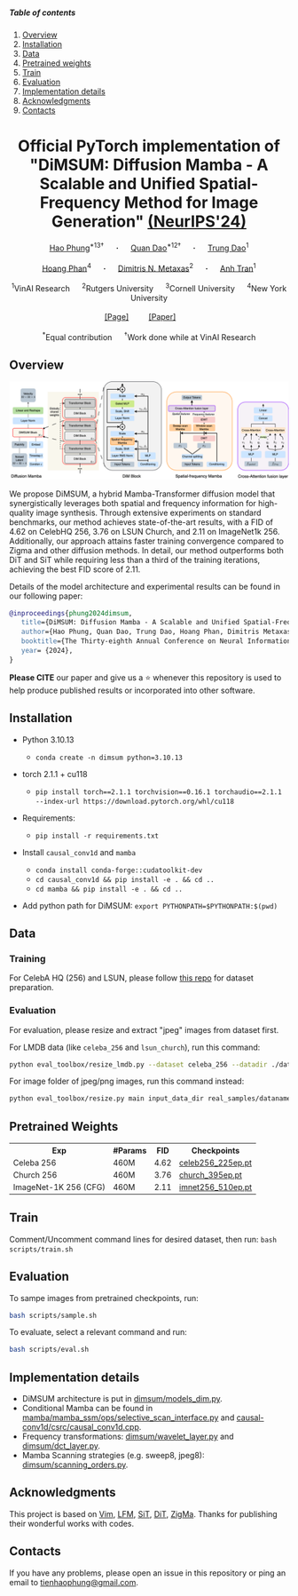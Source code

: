 ##### Table of contents
1. [Overview](#overview)
1. [Installation](#installation)
2. [Data](#data)
3. [Pretrained weights](#pretrained-weights)
4. [Train](#train)
5. [Evaluation](#evaluation)
6. [Implementation details](#implementation-details)
7. [Acknowledgments](#acknowledgments)
8. [Contacts](#contacts)

<div align="center">
<h1>Official PyTorch implementation of "DiMSUM: Diffusion Mamba - A Scalable and Unified
Spatial-Frequency Method for Image Generation" <a href=""> (NeurIPS'24)</a></h1>
</div>

<div align="center">
  <a href="https://hao-pt.github.io/" target="_blank">Hao&nbsp;Phung</a><sup>*13&dagger;</sup> &emsp; <b>&middot;</b> &emsp;
  <a href="https://quandao10.github.io/" target="_blank">Quan&nbsp;Dao</a><sup>*12&dagger;</sup> &emsp; <b>&middot;</b> &emsp;
  <a href="https://termanteus.com/" target="_blank">Trung&nbsp;Dao</a><sup>1</sup>
  <br> <br>
  <a href="https://viethoang1512.github.io/" target="_blank">Hoang&nbsp;Phan</a><sup>4</sup> &emsp; <b>&middot;</b> &emsp;
  <a href="https://people.cs.rutgers.edu/~dnm/" target="_blank"> Dimitris&nbsp;N. Metaxas</a><sup>2</sup> &emsp; <b>&middot;</b> &emsp;
  <a href="https://sites.google.com/site/anhttranusc/" target="_blank">Anh&nbsp;Tran</a><sup>1</sup>
  <br> <br>
  <sup>1</sup>VinAI Research &emsp;
  <sup>2</sup>Rutgers University &emsp;
  <sup>3</sup>Cornell University &emsp;
  <sup>4</sup>New York University
  <br> <br>
  <a href="https://hao-pt.github.io/dimsum/">[Page]</a> &emsp;&emsp;
  <a href="">[Paper]</a> &emsp;&emsp;
  <br> <br>
  <emp><sup>*</sup>Equal contribution</emp> &emsp;
  <emp><sup>&dagger;</sup>Work done while at VinAI Research</emp>
</div>


## Overview
<div align="center">
<img src="assets/dim_arch.png" />
</div>

We propose DiMSUM, a hybrid Mamba-Transformer diffusion model that synergistically leverages both spatial and frequency information for high-quality image synthesis. Through extensive experiments on standard benchmarks, our method achieves state-of-the-art results, with a FID of 4.62 on CelebHQ 256, 3.76 on LSUN Church, and 2.11 on ImageNet1k 256. Additionally, our approach attains faster training convergence compared to Zigma and other diffusion methods. In detail, our method outperforms both DiT and SiT while requiring less than a third of the training iterations, achieving the best FID score of 2.11.

Details of the model architecture and experimental results can be found in our following paper:

```bibtex
@inproceedings{phung2024dimsum,
   title={DiMSUM: Diffusion Mamba - A Scalable and Unified Spatial-Frequency Method for Image Generation},
   author={Hao Phung, Quan Dao, Trung Dao, Hoang Phan, Dimitris Metaxas, Anh Tran},
   booktitle={The Thirty-eighth Annual Conference on Neural Information Processing Systems},
   year= {2024},
}
```

**Please CITE** our paper and give us a :star: whenever this repository is used to help produce published results or incorporated into other software.


## Installation

- Python 3.10.13

  - `conda create -n dimsum python=3.10.13`

- torch 2.1.1 + cu118
  - `pip install torch==2.1.1 torchvision==0.16.1 torchaudio==2.1.1 --index-url https://download.pytorch.org/whl/cu118`

- Requirements:
  - `pip install -r requirements.txt`

- Install ``causal_conv1d`` and ``mamba``
  - `conda install conda-forge::cudatoolkit-dev`
  - `cd causal_conv1d && pip install -e . && cd ..`
  - `cd mamba && pip install -e . && cd ..`

- Add python path for DiMSUM: `export PYTHONPATH=$PYTHONPATH:$(pwd)`


## Data
### Training
For CelebA HQ (256) and LSUN, please follow [this repo](https://github.com/NVlabs/NVAE.git) for dataset preparation.

### Evaluation
For evaluation, please resize and extract "jpeg" images from dataset first.

For LMDB data (like `celeba_256` and `lsun_church`), run this command:
```bash
python eval_toolbox/resize_lmdb.py --dataset celeba_256 --datadir ./data/celeba_256/celeba-lmdb/ --image_size 256 --save_dir real_samples/
```

For image folder of jpeg/png images, run this command instead: 
```bash
python eval_toolbox/resize.py main input_data_dir real_samples/dataname
```

## Pretrained Weights
<!-- We provide pretrained checkpoints of CelebA 256 & LSUN Church for quick testing at [here](https://drive.google.com/drive/folders/1SAE3uSrXv1FNoC92KhFefy24ZSkxjRY5?usp=sharing). -->

<table>
  <tr>
    <th>Exp</th>
    <th>#Params</th>
    <th>FID</th>
    <th>Checkpoints</th>
  </tr>

  <tr>
    <td> Celeba 256 </td>
    <td> 460M </td>
    <td> 4.62 </td>
    <td><a href="https://drive.google.com/file/d/1FTSBJ7YMQWYa0ydFfdgKfUsPdqKXous9/view?usp=drive_link">celeb256_225ep.pt</a></td>
  </tr>

  <tr>
    <td> Church 256 </td>
    <td> 460M </td>
    <td> 3.76 </td>
    <td><a href="https://drive.google.com/file/d/1I1ghI8H_DPurnaLXDEBzEiDRptveSab1/view?usp=drive_link">church_395ep.pt</a></td>
  </tr>

  <tr>
    <td> ImageNet-1K 256 (CFG) </td>
    <td> 460M </td>
    <td> 2.11 </td>
    <td><a href="https://drive.google.com/file/d/18ZBM3zFD8Va55UZe8S2yUXmXhVzWfFV3/view?usp=drive_link">imnet256_510ep.pt</a></td>
  </tr>

  <!-- <tr>
    <td> Celeba 512 </td>
    <td> 461M </td>
    <td> 6.09 </td>
    <td><a href="">celeb512_165ep.pth</a></td>
  </tr> -->

</table>

## Train
Comment/Uncomment command lines for desired dataset, then run:
`bash scripts/train.sh`

## Evaluation
To sampe images from pretrained checkpoints, run:
```bash
bash scripts/sample.sh
```

To evaluate, select a relevant command and run:
```bash
bash scripts/eval.sh
```

## Implementation details
- DiMSUM architecture is put in [dimsum/models_dim.py](dimsum/models_dim.py).
- Conditional Mamba can be found in [mamba/mamba_ssm/ops/selective_scan_interface.py](mamba/mamba_ssm/ops/selective_scan_interface.py) and [causal-conv1d/csrc/causal_conv1d.cpp](causal-conv1d/csrc/causal_conv1d.cpp).
- Frequency transformations: [dimsum/wavelet_layer.py](dimsum/wavelet_layer.py) and [dimsum/dct_layer.py](dimsum/dct_layer.py).
- Mamba Scanning strategies (e.g. sweep8, jpeg8): [dimsum/scanning_orders.py](dimsum/scanning_orders.py).

## Acknowledgments

This project is based on [Vim](https://github.com/hustvl/Vim.git), [LFM](https://github.com/VinAIResearch/LFM.git), [SiT](https://github.com/willisma/SiT.git), [DiT](https://github.com/facebookresearch/DiT.git), [ZigMa](https://github.com/CompVis/zigma.git). Thanks for publishing their wonderful works with codes.

## Contacts
If you have any problems, please open an issue in this repository or ping an email to tienhaophung@gmail.com.
